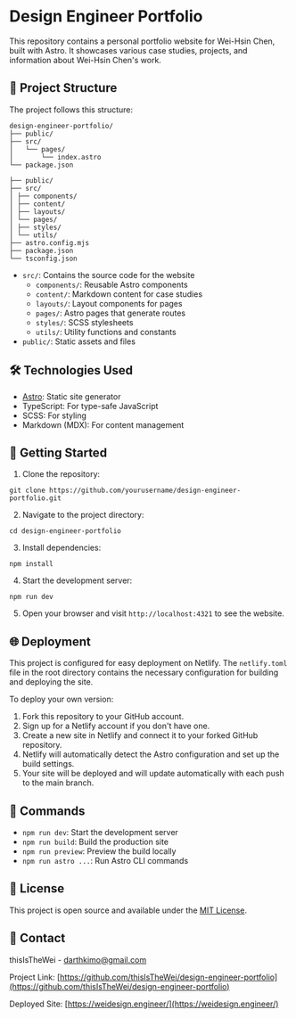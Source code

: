 # Design Engineer Portfolio

This repository contains a personal portfolio website for Wei-Hsin Chen, built with Astro. It showcases various case studies, projects, and information about Wei-Hsin Chen's work.

## 🚀 Project Structure

The project follows this structure:
```text
design-engineer-portfolio/
├── public/
├── src/
│   └── pages/
│       └── index.astro
└── package.json

├── public/ 
├── src/ 
│ ├── components/ 
│ ├── content/ 
│ ├── layouts/ 
│ └── pages/
│ ├── styles/ 
│ └── utils/ 
├── astro.config.mjs 
├── package.json 
└── tsconfig.json
```

- `src/`: Contains the source code for the website
  - `components/`: Reusable Astro components
  - `content/`: Markdown content for case studies
  - `layouts/`: Layout components for pages
  - `pages/`: Astro pages that generate routes
  - `styles/`: SCSS stylesheets
  - `utils/`: Utility functions and constants
- `public/`: Static assets and files

## 🛠️ Technologies Used

- [Astro](https://astro.build/): Static site generator
- TypeScript: For type-safe JavaScript
- SCSS: For styling
- Markdown (MDX): For content management

## 🚀 Getting Started

1. Clone the repository: 
```
git clone https://github.com/yourusername/design-engineer-portfolio.git
```
2. Navigate to the project directory:
```
cd design-engineer-portfolio
```
3. Install dependencies:
```
npm install
```
4. Start the development server:
```
npm run dev
```
5. Open your browser and visit `http://localhost:4321` to see the website.

## 🌐 Deployment

This project is configured for easy deployment on Netlify. The `netlify.toml` file in the root directory contains the necessary configuration for building and deploying the site.

To deploy your own version:

1. Fork this repository to your GitHub account.
2. Sign up for a Netlify account if you don't have one.
3. Create a new site in Netlify and connect it to your forked GitHub repository.
4. Netlify will automatically detect the Astro configuration and set up the build settings.
5. Your site will be deployed and will update automatically with each push to the main branch.

## 🧞 Commands

- `npm run dev`: Start the development server
- `npm run build`: Build the production site
- `npm run preview`: Preview the build locally
- `npm run astro ...`: Run Astro CLI commands

## 📝 License

This project is open source and available under the [MIT License](LICENSE).


## 📧 Contact

thisIsTheWei - darthkimo@gmail.com

Project Link: [https://github.com/thisIsTheWei/design-engineer-portfolio](https://github.com/thisIsTheWei/design-engineer-portfolio)


Deployed Site: [https://weidesign.engineer/](https://weidesign.engineer/)